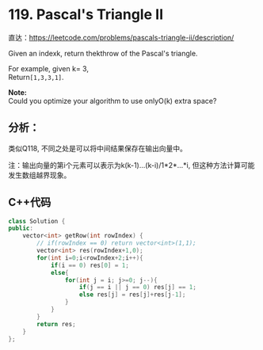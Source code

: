 # 119. Pascal's Triangle II

直达：https://leetcode.com/problems/pascals-triangle-ii/description/

Given an indexk, return thekthrow of the Pascal's triangle.

For example, given k= 3,  
Return`[1,3,3,1]`.

**Note:**  
Could you optimize your algorithm to use onlyO\(k\) extra space?

## 分析：

类似Q118, 不同之处是可以将中间结果保存在输出向量中。

注：输出向量的第i个元素可以表示为k\(k-1\)...\(k-i\)/1\*2\*...\*i, 但这种方法计算可能发生数组越界现象。

## C++代码

```cpp
class Solution {
public:
    vector<int> getRow(int rowIndex) {
        // if(rowIndex == 0) return vector<int>(1,1);
        vector<int> res(rowIndex+1,0);
        for(int i=0;i<rowIndex+2;i++){
            if(i == 0) res[0] = 1;
            else{
                for(int j = i; j>=0; j--){
                    if(j == i || j == 0) res[j] == 1;
                    else res[j] = res[j]+res[j-1];
                }
            }
        }
        return res;
    }
};
```



